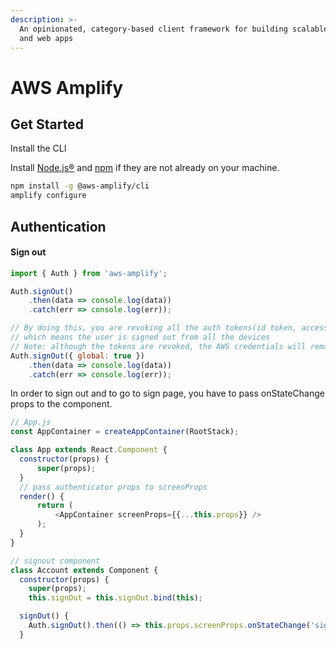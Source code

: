 ```yaml
---
description: >-
  An opinionated, category-based client framework for building scalable mobile
  and web apps
---
```


# AWS Amplify

## Get Started

Install the CLI

Install [Node.js®](https://nodejs.org/en/download/) and [npm](https://www.npmjs.com/get-npm) if they are not already on your machine.

```bash
npm install -g @aws-amplify/cli
amplify configure
```

## Authentication

#### Sign out

```javascript
import { Auth } from 'aws-amplify';

Auth.signOut()
    .then(data => console.log(data))
    .catch(err => console.log(err));

// By doing this, you are revoking all the auth tokens(id token, access token and refresh token)
// which means the user is signed out from all the devices
// Note: although the tokens are revoked, the AWS credentials will remain valid until they expire (which by default is 1 hour)
Auth.signOut({ global: true })
    .then(data => console.log(data))
    .catch(err => console.log(err));
```

In order to sign out and to go to sign page, you have to pass onStateChange props to the component.

```javascript
// App.js
const AppContainer = createAppContainer(RootStack);

class App extends React.Component {
  constructor(props) {
      super(props);
  }
  // pass authenticator props to screenProps
  render() {
      return (
          <AppContainer screenProps={{...this.props}} />
      );
  }
}

// signout component
class Account extends Component {
  constructor(props) {
    super(props);
    this.signOut = this.signOut.bind(this);

  signOut() {
    Auth.signOut().then(() => this.props.screenProps.onStateChange('signedOut', null)).catch(err => this.error(err));
  }

```



